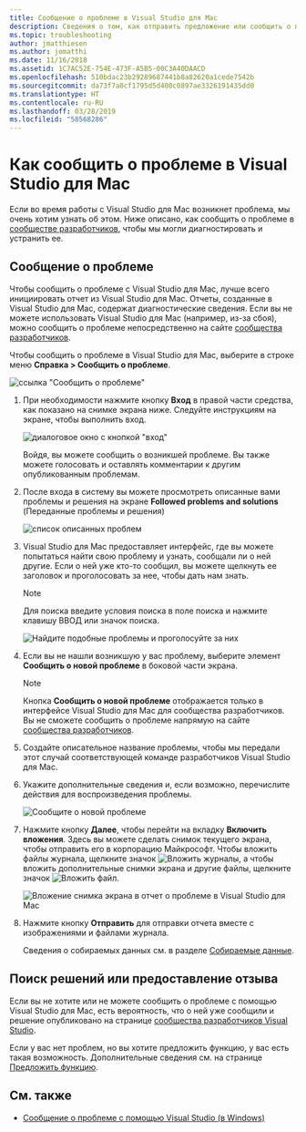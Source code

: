 ```yaml
---
title: Сообщение о проблеме в Visual Studio для Mac
description: Сведения о том, как отправить предложение или сообщить о проблеме, возникшей при использовании Visual Studio для Mac.
ms.topic: troubleshooting
author: jmatthiesen
ms.author: jomatthi
ms.date: 11/16/2018
ms.assetid: 1C7AC52E-754E-473F-A5B5-00C3A40DAACD
ms.openlocfilehash: 510bdac23b29289687441b8a82620a1cede7542b
ms.sourcegitcommit: da73f7a0cf1795d5d400c0897ae3326191435dd0
ms.translationtype: HT
ms.contentlocale: ru-RU
ms.lasthandoff: 03/28/2019
ms.locfileid: "58568286"
---
```

# <a name="how-to-report-a-problem-in-visual-studio-for-mac"></a>Как сообщить о проблеме в Visual Studio для Mac

Если во время работы с Visual Studio для Mac возникнет проблема, мы очень хотим узнать об этом. Ниже описано, как сообщить о проблеме в [сообществе разработчиков](https://developercommunity.visualstudio.com/spaces/41/index.html), чтобы мы могли диагностировать и устранить ее.

## <a name="how-to-report-a-problem"></a>Сообщение о проблеме

Чтобы сообщить о проблеме с Visual Studio для Mac, лучше всего инициировать отчет из Visual Studio для Mac. Отчеты, созданные в Visual Studio для Mac, содержат диагностические сведения. Если вы не можете использовать Visual Studio для Mac (например, из-за сбоя), можно сообщить о проблеме непосредственно на сайте [сообщества разработчиков](https://developercommunity.visualstudio.com/content/problem/post.html?space=41).

Чтобы сообщить о проблеме в Visual Studio для Mac, выберите в строке меню **Справка > Сообщить о проблеме**.

![ссылка "Сообщить о проблеме"](media/report-problem-image1.png)

1. При необходимости нажмите кнопку **Вход** в правой части средства, как показано на снимке экрана ниже. Следуйте инструкциям на экране, чтобы выполнить вход.

    ![диалоговое окно с кнопкой "вход"](media/report-problem-image2.png)

    Войдя, вы можете сообщить о возникшей проблеме. Вы также можете голосовать и оставлять комментарии к другим опубликованным проблемам.

1. После входа в систему вы можете просмотреть описанные вами проблемы и решения на экране **Followed problems and solutions** (Переданные проблемы и решения)

    ![список описанных проблем](media/report-problem-image3.png)

1. Visual Studio для Mac предоставляет интерфейс, где вы можете попытаться найти свою проблему и узнать, сообщали ли о ней другие. Если о ней уже кто-то сообщил, вы можете щелкнуть ее заголовок и проголосовать за нее, чтобы дать нам знать.
   > [!NOTE]
   > Для поиска введите условия поиска в поле поиска и нажмите клавишу ВВОД или значок поиска.

   ![Найдите подобные проблемы и проголосуйте за них](media/report-problem-image4.png)

1. Если вы не нашли возникшую у вас проблему, выберите элемент **Сообщить о новой проблеме** в боковой части экрана.

   > [!NOTE]
   > Кнопка **Сообщить о новой проблеме** отображается только в интерфейсе Visual Studio для Mac для сообщества разработчиков. Вы не сможете сообщить о проблеме напрямую на сайте [сообщества разработчиков](https://developercommunity.visualstudio.com/).

1. Создайте описательное название проблемы, чтобы мы передали этот случай соответствующей команде разработчиков Visual Studio для Mac.

1. Укажите дополнительные сведения и, если возможно, перечислите действия для воспроизведения проблемы.

   ![Сообщите о новой проблеме](media/report-problem-image5.png)

1. Нажмите кнопку **Далее**, чтобы перейти на вкладку **Включить вложения**. Здесь вы можете сделать снимок текущего экрана, чтобы отправить его в корпорацию Майкрософт. Чтобы вложить файлы журнала, щелкните значок ![Вложить журналы](media/report-problem-attach-logs.png), а чтобы вложить дополнительные снимки экрана и другие файлы, щелкните значок ![Вложить файл](media/report-problem-attach-file.png).

   ![Вложение снимка экрана в отчет о проблеме в Visual Studio для Mac](media/report-problem-image6.png)

1. Нажмите кнопку **Отправить** для отправки отчета вместе с изображениями и файлами журнала.

   Сведения о собираемых данных см. в разделе [Собираемые данные](/visualstudio/ide/developer-community-privacy.md#data-we-collect).

## <a name="search-for-solutions-or-provide-feedback"></a>Поиск решений или предоставление отзыва

Если вы не хотите или не можете сообщить о проблеме с помощью Visual Studio для Mac, есть вероятность, что о ней уже сообщили и решение опубликовано на странице [сообщества разработчиков Visual Studio](https://developercommunity.visualstudio.com/).

Если у вас нет проблем, но вы хотите предложить функцию, у вас есть такая возможность. Дополнительные сведения см. на странице [Предложить функцию](https://developercommunity.visualstudio.com/content/idea/post.html?space=41).

## <a name="see-also"></a>См. также

- [Сообщение о проблеме с помощью Visual Studio (в Windows)](/visualstudio/ide/how-to-report-a-problem-with-visual-studio-2017)
